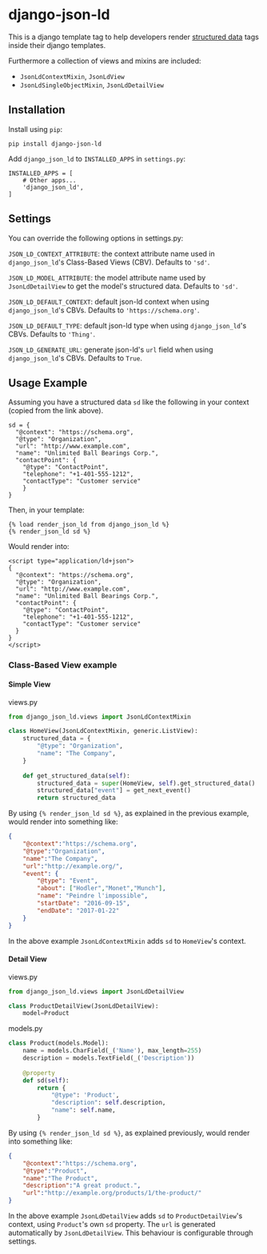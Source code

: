 # django-json-ld

This is a django template tag to help developers render [structured data](https://developers.google.com/search/docs/guides/intro-structured-data) tags inside their django templates.

Furthermore a collection of views and mixins are included:
 * `JsonLdContextMixin`, `JsonLdView`
 * `JsonLdSingleObjectMixin`, `JsonLdDetailView`

## Installation
Install using `pip`:
```
pip install django-json-ld
```

Add `django_json_ld` to `INSTALLED_APPS` in `settings.py`:
```
INSTALLED_APPS = [
    # Other apps...
    'django_json_ld',
]
```

## Settings
You can override the following options in settings.py:

`JSON_LD_CONTEXT_ATTRIBUTE`: the context attribute name used in `django_json_ld`'s Class-Based Views (CBV). Defaults to `'sd'`.

`JSON_LD_MODEL_ATTRIBUTE`: the model attribute name used by `JsonLdDetailView` to get the model's structured data. Defaults to `'sd'`.

`JSON_LD_DEFAULT_CONTEXT`: default json-ld context when using `django_json_ld`'s CBVs. Defaults to `'https://schema.org'`.

`JSON_LD_DEFAULT_TYPE`: default json-ld type when using `django_json_ld`'s CBVs. Defaults to `'Thing'`.

`JSON_LD_GENERATE_URL`: generate json-ld's `url` field when using `django_json_ld`'s CBVs. Defaults to `True`.


## Usage Example
Assuming you have a structured data `sd` like the following in your context (copied from the link above).
```
sd = {
  "@context": "https://schema.org",
  "@type": "Organization",
  "url": "http://www.example.com",
  "name": "Unlimited Ball Bearings Corp.",
  "contactPoint": {
    "@type": "ContactPoint",
    "telephone": "+1-401-555-1212",
    "contactType": "Customer service"
    }
}
```
Then, in your template:
```
{% load render_json_ld from django_json_ld %}
{% render_json_ld sd %}
```
Would render into:
```
<script type="application/ld+json">
{
  "@context": "https://schema.org",
  "@type": "Organization",
  "url": "http://www.example.com",
  "name": "Unlimited Ball Bearings Corp.",
  "contactPoint": {
    "@type": "ContactPoint",
    "telephone": "+1-401-555-1212",
    "contactType": "Customer service"
  }
}
</script>
```

### Class-Based View example

#### Simple View

views.py
```python
from django_json_ld.views import JsonLdContextMixin

class HomeView(JsonLdContextMixin, generic.ListView):
    structured_data = {
        "@type": "Organization",
        "name": "The Company",
    }
    
    def get_structured_data(self):
        structured_data = super(HomeView, self).get_structured_data()
        structured_data["event"] = get_next_event()
        return structured_data
```

By using  `{% render_json_ld sd %}`, as explained in the previous example, would render into something like:

```json
{
    "@context":"https://schema.org",    
    "@type":"Organization",
    "name":"The Company",
    "url":"http://example.org/",
    "event": {
        "@type": "Event",
        "about": ["Hodler","Monet","Munch"],
        "name": "Peindre l'impossible",
        "startDate": "2016-09-15",
        "endDate": "2017-01-22"
    }
}
```

In the above example `JsonLdContextMixin` adds `sd` to `HomeView`'s context.

#### Detail View

views.py
```python
from django_json_ld.views import JsonLdDetailView

class ProductDetailView(JsonLdDetailView):
    model=Product
```

models.py
```python
class Product(models.Model):
    name = models.CharField(_('Name'), max_length=255)
    description = models.TextField(_('Description'))
    
    @property
    def sd(self):
        return {
            "@type": 'Product',
            "description": self.description,
            "name": self.name,
        }
```

By using  `{% render_json_ld sd %}`, as explained previously, would render into something like:

```json
{
    "@context":"https://schema.org",    
    "@type":"Product",
    "name":"The Product",
    "description":"A great product.",
    "url":"http://example.org/products/1/the-product/"
}
```

In the above example `JsonLdDetailView` adds `sd` to `ProductDetailView`'s context, using `Product`'s own `sd` property. The `url` is generated automatically by `JsonLdDetailView`. This behaviour is configurable through settings.
